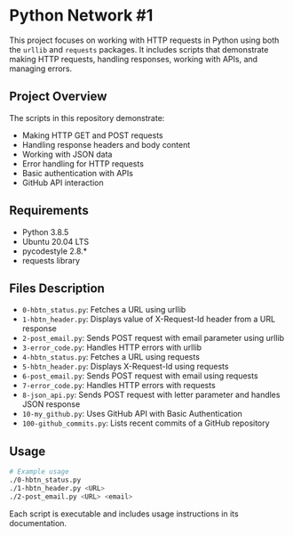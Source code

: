 # Python Network #1

This project focuses on working with HTTP requests in Python using both the `urllib` and `requests` packages. It includes scripts that demonstrate making HTTP requests, handling responses, working with APIs, and managing errors.

## Project Overview

The scripts in this repository demonstrate:
- Making HTTP GET and POST requests
- Handling response headers and body content
- Working with JSON data
- Error handling for HTTP requests
- Basic authentication with APIs
- GitHub API interaction

## Requirements
- Python 3.8.5
- Ubuntu 20.04 LTS
- pycodestyle 2.8.*
- requests library

## Files Description

* `0-hbtn_status.py`: Fetches a URL using urllib
* `1-hbtn_header.py`: Displays value of X-Request-Id header from a URL response
* `2-post_email.py`: Sends POST request with email parameter using urllib
* `3-error_code.py`: Handles HTTP errors with urllib
* `4-hbtn_status.py`: Fetches a URL using requests
* `5-hbtn_header.py`: Displays X-Request-Id using requests
* `6-post_email.py`: Sends POST request with email using requests
* `7-error_code.py`: Handles HTTP errors with requests
* `8-json_api.py`: Sends POST request with letter parameter and handles JSON response
* `10-my_github.py`: Uses GitHub API with Basic Authentication
* `100-github_commits.py`: Lists recent commits of a GitHub repository

## Usage

```bash
# Example usage
./0-hbtn_status.py
./1-hbtn_header.py <URL>
./2-post_email.py <URL> <email>
```

Each script is executable and includes usage instructions in its documentation.
